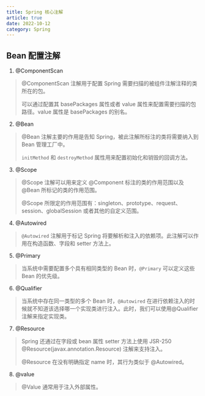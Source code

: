 ```yaml
---
title: Spring 核心注解
article: true
date: 2022-10-12
category: Spring
---
```


## Bean 配置注解

1. @ComponentScan

> @ComponentScan 注解用于配置 Spring 需要扫描的被组件注解注释的类所在的包。
> 
> 可以通过配置其 basePackages 属性或者 value 属性来配置需要扫描的包路径。value 属性是 basePackages 的别名。


2. @Bean

> @Bean 注解主要的作用是告知 Spring，被此注解所标注的类将需要纳入到 Bean 管理工厂中。
>
> `initMethod` 和 `destroyMethod` 属性用来配置初始化和销毁的回调方法。

3. @Scope

> @Scope 注解可以用来定义 @Component 标注的类的作用范围以及 @Bean 所标记的类的作用范围。
> 
> @Scope 所限定的作用范围有：singleton、prototype、request、session、globalSession 或者其他的自定义范围。

4. @Autowired

> `@Autowired` 注解用于标记 Spring 将要解析和注入的依赖项。此注解可以作用在构造函数、字段和 setter 方法上。

5. @Primary

> 当系统中需要配置多个具有相同类型的 Bean 时，`@Primary` 可以定义这些 Bean 的优先级。

6. @Qualifier

> 当系统中存在同一类型的多个 Bean 时，`@Autowired` 在进行依赖注入的时候就不知道该选择哪一个实现类进行注入。此时，我们可以使用@Qualifier 注解来指定实现类。

7. @Resource

> Spring 还通过在字段或 bean 属性 setter 方法上使用 JSR-250 @Resource(javax.annotation.Resource) 注解来支持注入。
>
> @Resource 在没有明确指定 name 时，其行为类似于 @Autowired。

8. @value

> @Value 通常用于注入外部属性。